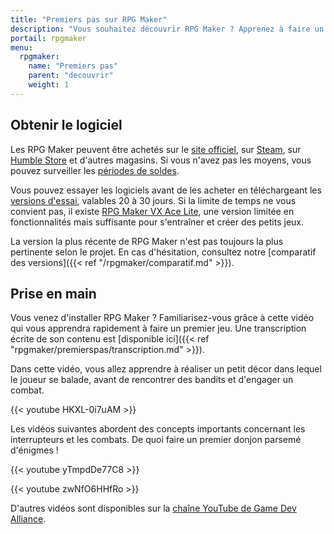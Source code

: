 ```yaml
---
title: "Premiers pas sur RPG Maker"
description: "Vous souhaitez découvrir RPG Maker ? Apprenez à faire un premier jeu avec cette série de vidéos."
portail: rpgmaker
menu:
  rpgmaker:
    name: "Premiers pas"
    parent: "decouvrir"
    weight: 1
---
```


## Obtenir le logiciel

Les RPG Maker peuvent être achetés sur le [site officiel](http://www.rpgmakerweb.com/products), sur [Steam](http://store.steampowered.com/search/?term=RPG+Maker), sur [Humble Store](https://www.humblebundle.com/store/search?sort=bestselling&search=RPG%20Maker) et d'autres magasins. Si vous n'avez pas les moyens, vous pouvez surveiller les [périodes de soldes](https://isthereanydeal.com/game/rpgmakermv/history/).

Vous pouvez essayer les logiciels avant de les acheter en téléchargeant les [versions d'essai](http://www.rpgmakerweb.com/download/free-trials), valables 20 à 30 jours. Si la limite de temps ne vous convient pas, il existe [RPG Maker VX Ace Lite](http://store.steampowered.com/app/224280/RPG_Maker_VX_Ace_Lite/), une version limitée en fonctionnalités mais suffisante pour s'entraîner et créer des petits jeux.

La version la plus récente de RPG Maker n'est pas toujours la plus pertinente selon le projet. En cas d'hésitation, consultez notre [comparatif des versions]({{< ref "/rpgmaker/comparatif.md" >}}).

## Prise en main

Vous venez d'installer RPG Maker ? Familiarisez-vous grâce à cette vidéo qui vous apprendra rapidement à faire un premier jeu. Une transcription écrite de son contenu est [disponible ici]({{< ref "rpgmaker/premierspas/transcription.md" >}}).

Dans cette vidéo, vous allez apprendre à réaliser un petit décor dans lequel le joueur se balade, avant de rencontrer des bandits et d'engager un combat.

{{< youtube HKXL-0i7uAM >}}

Les vidéos suivantes abordent des concepts importants concernant les interrupteurs et les combats. De quoi faire un premier donjon parsemé d'énigmes !

{{< youtube yTmpdDe77C8 >}}
<p>
{{< youtube zwNfO6HHfRo >}}

D'autres vidéos sont disponibles sur la [chaîne YouTube de Game Dev Alliance](https://www.youtube.com/c/AurelienVideos).
